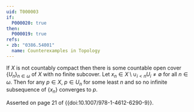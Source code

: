 ```yaml
---
uid: T000003
if:
  P000020: true
then:
  P000019: true
refs:
- zb: "0386.54001"
  name: Counterexamples in Topology
---
```


If $X$ is not countably compact then there is some countable open cover $\{U_n\}_{n \in \omega}$ of $X$ with no finite subcover. Let $x_n \in X \setminus \cup_{i < n} U_i \neq \emptyset$ for all $n \in \omega$. Then for any $p \in X$, $p \in U_n$ for some least $n$ and so no infinite subsequence of $\{x_n\}$ converges to $p$.

Asserted on page 21 of {{doi:10.1007/978-1-4612-6290-9}}.
